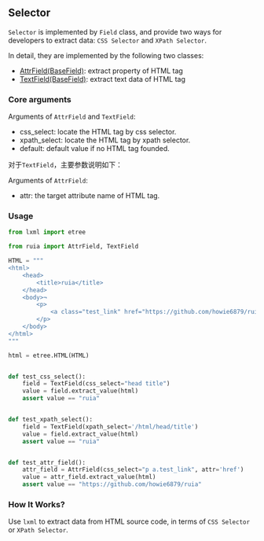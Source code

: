 ## Selector

`Selector` is implemented by `Field` class, and provide two ways for developers to extract data: `CSS Selector` and `XPath Selector`.

In detail, they are implemented by the following two classes: 

- [AttrField(BaseField)][field.py]: extract property of HTML tag
- [TextField(BaseField)][field.py]: extract text data of HTML tag

### Core arguments

Arguments of `AttrField` and `TextField`:

- css_select: locate the HTML tag by css selector.
- xpath_select: locate the HTML tag by xpath selector.
- default: default value if no HTML tag founded.

对于`TextField`，主要参数说明如下：

Arguments of `AttrField`:
- attr: the target attribute name of HTML tag.

### Usage

```python
from lxml import etree

from ruia import AttrField, TextField

HTML = """
<html>
    <head>
        <title>ruia</title>
    </head>
    <body>¬
        <p>
            <a class="test_link" href="https://github.com/howie6879/ruia">hello github.</a>
        </p>
    </body>
</html>
"""

html = etree.HTML(HTML)


def test_css_select():
    field = TextField(css_select="head title")
    value = field.extract_value(html)
    assert value == "ruia"


def test_xpath_select():
    field = TextField(xpath_select='/html/head/title')
    value = field.extract_value(html)
    assert value == "ruia"


def test_attr_field():
    attr_field = AttrField(css_select="p a.test_link", attr='href')
    value = attr_field.extract_value(html)
    assert value == "https://github.com/howie6879/ruia"
```

### How It Works?

Use `lxml` to extract data from HTML source code, in terms of `CSS Selector` or `XPath Selector`.

[field.py]: https://github.com/howie6879/ruia/blob/master/ruia/field.py

